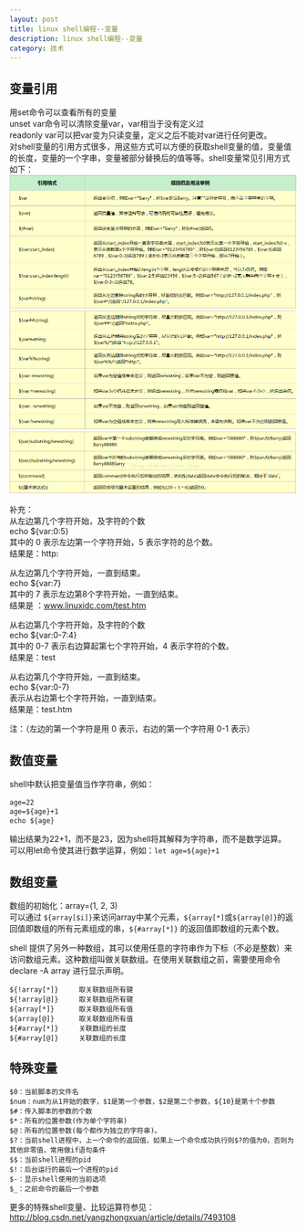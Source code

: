 ```yaml
---
layout: post
title: linux shell编程--变量
description: linux shell编程--变量
category: 技术
---
```


## 变量引用
用set命令可以查看所有的变量  
unset var命令可以清除变量var，var相当于没有定义过  
readonly var可以把var变为只读变量，定义之后不能对var进行任何更改。  
对shell变量的引用方式很多，用这些方式可以方便的获取shell变量的值，变量值的长度，变量的一个字串，变量被部分替换后的值等等。shell变量常见引用方式如下：  
![](/images/2014-10-16-shell-variable/1.png)
![](/images/2014-10-16-shell-variable/2.png)
![](/images/2014-10-16-shell-variable/3.png)  

补充：  
从左边第几个字符开始，及字符的个数  
echo ${var:0:5}  
其中的 0 表示左边第一个字符开始，5 表示字符的总个数。  
结果是：http:

从左边第几个字符开始，一直到结束。  
echo ${var:7}  
其中的 7 表示左边第8个字符开始，一直到结束。  
结果是 ：www.linuxidc.com/test.htm  

从右边第几个字符开始，及字符的个数  
echo ${var:0-7:4}  
其中的 0-7 表示右边算起第七个字符开始，4 表示字符的个数。  
结果是：test

从右边第几个字符开始，一直到结束。  
echo ${var:0-7}  
表示从右边第七个字符开始，一直到结束。  
结果是：test.htm  

注：（左边的第一个字符是用 0 表示，右边的第一个字符用 0-1 表示）

## 数值变量
shell中默认把变量值当作字符串，例如：  

    age=22
    age=${age}+1
    echo ${age}

输出结果为22+1，而不是23，因为shell将其解释为字符串，而不是数学运算。  
可以用let命令使其进行数学运算，例如：`let age=${age}+1`

## 数组变量
数组的初始化：array=(1, 2, 3)   
可以通过 `${array[$i]}`来访问array中某个元素，`${array[*]`或`${array[@]}`的返回值即数组的所有元素组成的串，`${#array[*]}` 的返回值即数组的元素个数。

shell 提供了另外一种数组，其可以使用任意的字符串作为下标（不必是整数）来访问数组元素。这种数组叫做关联数组。在使用关联数组之前，需要使用命令 declare -A array 进行显示声明。

	${!array[*]}	 取关联数组所有键
	${!array[@]}	 取关联数组所有键
	${array[*]}	     取关联数组所有值
	${array[@]}	     取关联数组所有值
	${#array[*]}	 关联数组的长度
	${#array[@]}	 关联数组的长度

## 特殊变量

    $0：当前脚本的文件名
    $num：num为从1开始的数字，$1是第一个参数，$2是第二个参数，${10}是第十个参数
    $#：传入脚本的参数的个数
    $*：所有的位置参数(作为单个字符串)
    $@：所有的位置参数(每个都作为独立的字符串)。
    $?：当前shell进程中，上一个命令的返回值，如果上一个命令成功执行则$?的值为0，否则为其他非零值，常用做if语句条件
    $$：当前shell进程的pid
    $!：后台运行的最后一个进程的pid
    $-：显示shell使用的当前选项
    $_：之前命令的最后一个参数

更多的特殊shell变量、比较运算符参见：  
<http://blog.csdn.net/yangzhongxuan/article/details/7493108>